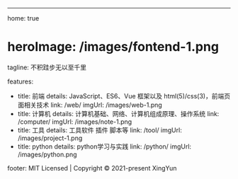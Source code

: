 ---

home: true
# heroImage: /images/fontend-1.png
tagline: 不积跬步无以至千里

features:

- title: 前端
  details: JavaScript、ES6、Vue 框架以及 html(5)/css(3)，前端页面相关技术
  link: /web/
  imgUrl: /images/web-1.png
- title: 计算机
  details: 计算机基础、网络、计算机组成原理、操作系统
  link: /computer/
  imgUrl: /images/note-1.png
- title: 工具
  details: 工具软件 插件 脚本等
  link: /tool/
  imgUrl: /images/project-1.png
- title: python
  details: python学习与实践
  link: /python/
  imgUrl: /images/python.png

footer: MIT Licensed | Copyright © 2021-present XingYun

